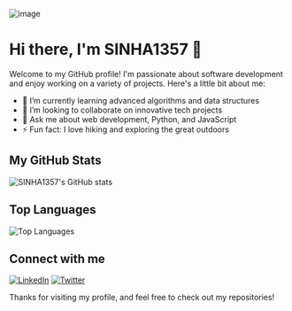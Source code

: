 ![image](https://github.com/SINHA1357/SINHA1357/assets/142193461/5b178787-8032-48c5-b4ca-ea4acfaeb4b0)
# Hi there, I'm SINHA1357 👋

Welcome to my GitHub profile! I'm passionate about software development and enjoy working on a variety of projects. Here's a little bit about me:

- 🌱 I’m currently learning advanced algorithms and data structures
- 👯 I’m looking to collaborate on innovative tech projects
- 💬 Ask me about web development, Python, and JavaScript
- ⚡ Fun fact: I love hiking and exploring the great outdoors

## My GitHub Stats

![SINHA1357's GitHub stats](https://github-readme-stats.vercel.app/api?username=SINHA1357&show_icons=true&theme=radical)

## Top Languages

![Top Languages](https://github-readme-stats.vercel.app/api/top-langs/?username=SINHA1357&layout=compact&theme=radical)

## Connect with me

[![LinkedIn](https://img.shields.io/badge/LinkedIn-blue?style=flat&logo=linkedin&labelColor=blue)](https://www.linkedin.com/in/sdeepsoumya103/)
[![Twitter](https://img.shields.io/badge/Twitter-blue?style=flat&logo=twitter&labelColor=blue)](https://x.com/sindeepha123)

Thanks for visiting my profile, and feel free to check out my repositories!
